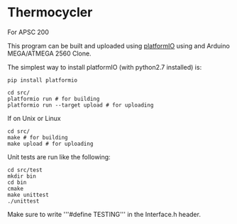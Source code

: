 # Thermocycler

For APSC 200

This program can be built and uploaded using [platformIO](http://platformio.org/get-started/cli) using and Arduino MEGA/ATMEGA 2560 Clone.

The simplest way to install platformIO (with python2.7 installed) is:
~~~
pip install platformio
~~~

~~~
cd src/
platformio run # for building
platformio run --target upload # for uploading
~~~

If on Unix or Linux
~~~
cd src/
make # for building
make upload # for uploading
~~~

Unit tests are run like the following:
~~~
cd src/test
mkdir bin
cd bin
cmake
make unittest
./unittest
~~~
Make sure to write '''#define TESTING''' in the Interface.h header.
